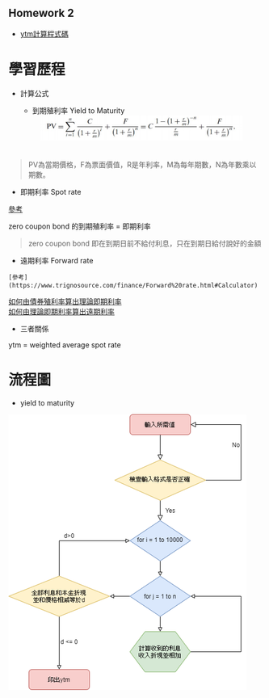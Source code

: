 ## Homework 2    

* [ytm計算程式碼](https://github.com/yanruchen36/Financial_Engineering/blob/master/HW2/hw2ytm%E8%A8%88%E7%AE%97.py)  

# 學習歷程  

* 計算公式　　
  
  * 到期殖利率 Yield to Maturity
  <div align=center><img width="400" height="50" src="https://github.com/yanruchen36/Financial_Engineering/blob/master/HW2/ytm.PNG"/></div>　　
> PV為當期價格，F為票面價值，R是年利率，M為每年期數，N為年數乘以期數。　　
  
  
   * 即期利率 Spot rate  
   
   [參考](https://www.trignosource.com/finance/spot%20rate.html#Calculator)
   
   zero coupon bond 的到期殖利率 = 即期利率  
   > zero coupon bond 即在到期日前不給付利息，只在到期日給付說好的金額  
   
   
  
   * 遠期利率 Forward rate  
  
    [參考](https://www.trignosource.com/finance/Forward%20rate.html#Calculator)
  
  [如何由債券殖利率算出理論即期利率](http://greenhornfinancefootnote.blogspot.com/2010/06/how-to-compute-theoretical-spot-rates.html)  
  [如何由理論即期利率算出遠期利率](http://greenhornfinancefootnote.blogspot.com/2010/08/how-to-compute-forward-rates-from.html)  
  
 * 三者關係  
 
  ytm = weighted average spot rate
  
  
# 流程圖  

  * yield to maturity 
    
  ![image](https://github.com/yanruchen36/Financial_Engineering/blob/master/HW2/ytm%E6%B5%81%E7%A8%8B%E5%9C%96.png)
  
